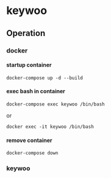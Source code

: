 # keywoo
## Operation
### docker
#### startup container
```
docker-compose up -d --build
```

#### exec bash in container
```
docker-compose exec keywoo /bin/bash
```
or
```
docker exec -it keywoo /bin/bash
```

#### remove container
```
docker-compose down
```


### keywoo
